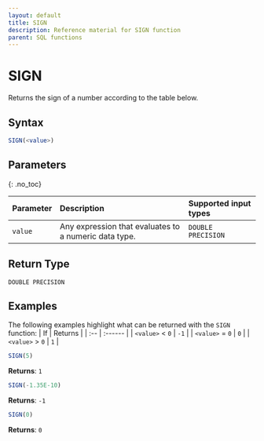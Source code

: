 ```yaml
---
layout: default
title: SIGN
description: Reference material for SIGN function
parent: SQL functions
---
```


# SIGN

Returns the sign of a number according to the table below.

## Syntax

```sql
SIGN(<value>)
```


## Parameters
{: .no_toc}

| Parameter | Description                         |Supported input types |
| :--------- | :----------------------------------- | :---------------------|
| `value` | Any expression that evaluates to a numeric data type. | `DOUBLE PRECISION` |

## Return Type
`DOUBLE PRECISION` 

## Examples

The following examples highlight what can be returned with the `SIGN` function: 
| If               | Returns |
| :--              | :------ |
| `<value>` \< `0` | `-1`   |
| `<value>` = `0`  | `0`    |
| `<value>` \> `0` | `1`    |

```sql
SIGN(5)
```

**Returns**: `1`

```sql
SIGN(-1.35E-10)
```

**Returns**: `-1`

```sql
SIGN(0)
```

**Returns**: `0`
